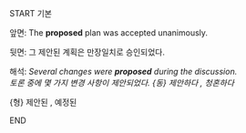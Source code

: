 START
기본

앞면:
The **proposed** plan was accepted unanimously.

뒷면:
그 제안된 계획은 만장일치로 승인되었다.

해석:
*Several changes were **proposed** during the discussion.*  
*토론 중에 몇 가지 변경 사항이 제안되었다.*
*{동} 제안하다 , 청혼하다*  

{형} 제안된 , 예정된
<!--ID: 1746271863323-->
END
